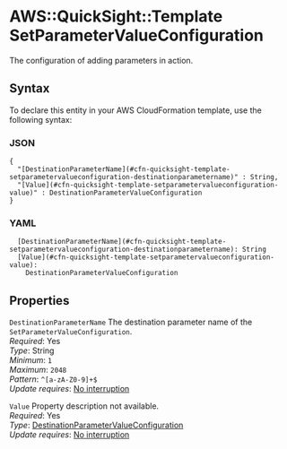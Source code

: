 # AWS::QuickSight::Template SetParameterValueConfiguration<a name="aws-properties-quicksight-template-setparametervalueconfiguration"></a>

The configuration of adding parameters in action\.

## Syntax<a name="aws-properties-quicksight-template-setparametervalueconfiguration-syntax"></a>

To declare this entity in your AWS CloudFormation template, use the following syntax:

### JSON<a name="aws-properties-quicksight-template-setparametervalueconfiguration-syntax.json"></a>

```
{
  "[DestinationParameterName](#cfn-quicksight-template-setparametervalueconfiguration-destinationparametername)" : String,
  "[Value](#cfn-quicksight-template-setparametervalueconfiguration-value)" : DestinationParameterValueConfiguration
}
```

### YAML<a name="aws-properties-quicksight-template-setparametervalueconfiguration-syntax.yaml"></a>

```
  [DestinationParameterName](#cfn-quicksight-template-setparametervalueconfiguration-destinationparametername): String
  [Value](#cfn-quicksight-template-setparametervalueconfiguration-value): 
    DestinationParameterValueConfiguration
```

## Properties<a name="aws-properties-quicksight-template-setparametervalueconfiguration-properties"></a>

`DestinationParameterName`  <a name="cfn-quicksight-template-setparametervalueconfiguration-destinationparametername"></a>
The destination parameter name of the `SetParameterValueConfiguration`\.  
*Required*: Yes  
*Type*: String  
*Minimum*: `1`  
*Maximum*: `2048`  
*Pattern*: `^[a-zA-Z0-9]+$`  
*Update requires*: [No interruption](https://docs.aws.amazon.com/AWSCloudFormation/latest/UserGuide/using-cfn-updating-stacks-update-behaviors.html#update-no-interrupt)

`Value`  <a name="cfn-quicksight-template-setparametervalueconfiguration-value"></a>
Property description not available\.  
*Required*: Yes  
*Type*: [DestinationParameterValueConfiguration](aws-properties-quicksight-template-destinationparametervalueconfiguration.md)  
*Update requires*: [No interruption](https://docs.aws.amazon.com/AWSCloudFormation/latest/UserGuide/using-cfn-updating-stacks-update-behaviors.html#update-no-interrupt)